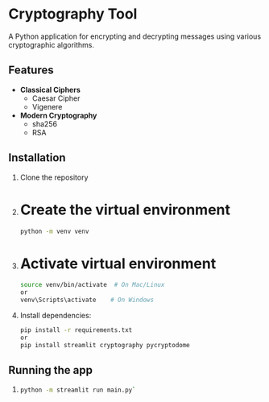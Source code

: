# Cryptography Tool

A Python application for encrypting and decrypting messages using various cryptographic algorithms.

## Features

- **Classical Ciphers**
  - Caesar Cipher
  - Vigenere
- **Modern Cryptography**
  - sha256
  - RSA

## Installation

1. Clone the repository
2. # Create the virtual environment
   ```bash
   python -m venv venv
2. # Activate virtual environment
   ```bash
   source venv/bin/activate  # On Mac/Linux
   or 
   venv\Scripts\activate    # On Windows
3. Install dependencies:
   ```bash
   pip install -r requirements.txt
   or 
   pip install streamlit cryptography pycryptodome
   

## Running the app
1. ```bash
   python -m streamlit run main.py`

